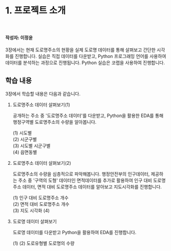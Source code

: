 # 1. 프로젝트 소개

<br>

#### 작성자: 이정윤

3장에서는 현재 도로명주소의 현황을 실제 도로명 데이터를 통해 살펴보고 간단한 시각화를 진행합니다. 실습은 직접 데이터를 다운받고, Python 프로그래밍 언어를 사용하여 데이터를 분석하는 과정으로 진행됩니다. Python 실습은 코랩을 사용하여 진행합니다.

## 학습 내용

3장에서 학습할 내용은 다음과 같습니다.

1. 도로명주소 데이터 살펴보기(1)

   공개하는 주소 중 '도로명주소 데이터'를 다운받고, Python을 활용한 EDA를 통해 행정구역별 도로명주소의 수량을 알아봅니다.

   (1) 시도별  
   (2) 시군구별  
   (3) 시도별 시군구별  
   (4) 읍면동별

2. 도로명주소 데이터 살펴보기(2)

   도로명주소의 수량을 심층적으로 파악해봅니다. 행정안전부의 인구데이터, 제공하는 주소 중 '구역의 도형' 데이터인 면적데이터를 추가로 활용하여 인구 대비 도로명주소 데이터, 면적 대비 도로명주소 데이터를 알아보고 지도시각화를 진행합니다.

   (1) 인구 대비 도로명주소 개수  
   (2) 면적 대비 도로명주소 개수  
   (3) 지도 시각화
   (4)

3. 도로명 데이터 살펴보기

   도로명 데이터를 다운받고 Python을 활용하여 EDA를 진행합니다.

   (1)
   (2) 도로유형별 도로명의 수량
